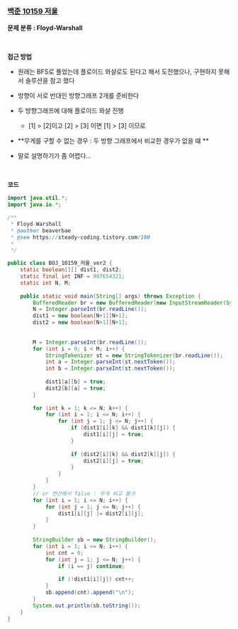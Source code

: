 ### [백준 10159 저울](https://www.acmicpc.net/problem/10159)

**문제 분류 : Floyd-Warshall**

<br>

**접근 방법**

- 원래는 BFS로 풀었는데 플로이드 와샬로도 된다고 해서 도전했으나, 구현하지 못해서 솔루션을 참고 했다
- 방향이 서로 반대인 방향그래프 2개를 준비한다
- 두 방향그래프에 대해 플로이드 와샬 진행
  - [1] > [2]이고 [2] > [3] 이면  [1] > [3] 이므로
- **무게를 구할 수 없는 경우 : 두 방향 그래프에서 비교한 경우가 없을 떄 ** 

- 말로 설명하기가 좀 어렵다...

<br>

**코드**

```java
import java.util.*;
import java.io.*;

/**
 * Floyd-Warshall
 * @author beaverbae
 * @see https://steady-coding.tistory.com/100
 * 
 */

public class BOJ_10159_저울_ver2 {
	static boolean[][] dist1, dist2;
	static final int INF = 987654321;
	static int N, M;
	
	public static void main(String[] args) throws Exception {
		BufferedReader br = new BufferedReader(new InputStreamReader(System.in));
		N = Integer.parseInt(br.readLine());
		dist1 = new boolean[N+1][N+1];
		dist2 = new boolean[N+1][N+1];
		
		
		M = Integer.parseInt(br.readLine());
		for (int i = 0; i < M; i++) {
			StringTokenizer st = new StringTokenizer(br.readLine());
			int a = Integer.parseInt(st.nextToken());
			int b = Integer.parseInt(st.nextToken());
		
			dist1[a][b] = true;
			dist2[b][a] = true;
		}
		
		for (int k = 1; k <= N; k++) {
			for (int i = 1; i <= N; i++) {
				for (int j = 1; j <= N; j++) {
					if (dist1[i][k] && dist1[k][j]) {
						dist1[i][j] = true;
					}
					
					if (dist2[i][k] && dist2[k][j]) {
						dist2[i][j] = true;
					}
				}
			}
		}
		// or 연산해서 false : 무게 비교 불가
		for (int i = 1; i <= N; i++) {
			for (int j = 1; j <= N; j++) {
				dist1[i][j] |= dist2[i][j];
			}
		}
		
		StringBuilder sb = new StringBuilder();
		for (int i = 1; i <= N; i++) {
			int cnt = 0;
			for (int j = 1; j <= N; j++) {
				if (i == j) continue;
				
				if (!dist1[i][j]) cnt++;
			}
			sb.append(cnt).append("\n");
		}
		System.out.println(sb.toString());
	}
}

```